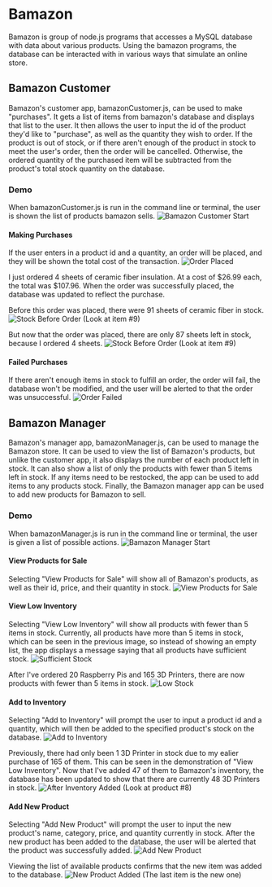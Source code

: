 # Bamazon
Bamazon is group of node.js programs that accesses a MySQL database with data about various products. Using the bamazon programs, the database can be interacted with in various ways that simulate an online store.

## Bamazon Customer
Bamazon's customer app, bamazonCustomer.js, can be used to make "purchases". It gets a list of items from bamazon's database and displays that list to the user. It then allows the user to input the id of the product they'd like to "purchase", as well as the quantity they wish to order. If the product is out of stock, or if there aren't enough of the product in stock to meet the user's order, then the order will be cancelled. Otherwise, the ordered quantity of the purchased item will be subtracted from the product's total stock quantity on the database.

### Demo
When bamazonCustomer.js is run in the command line or terminal, the user is shown the list of products bamazon sells.
![Bamazon Customer Start](https://github.com/the-realest-stu/bamazon/blob/master/readme_images/customer_start.PNG)

#### Making Purchases
If the user enters in a product id and a quantity, an order will be placed, and they will be shown the total cost of the transaction.
![Order Placed](https://github.com/the-realest-stu/bamazon/blob/master/readme_images/order_placed.PNG)

I just ordered 4 sheets of ceramic fiber insulation. At a cost of $26.99 each, the total was $107.96. When the order was successfully placed, the database was updated to reflect the purchase.

Before this order was placed, there were 91 sheets of ceramic fiber in stock.
![Stock Before Order](https://github.com/the-realest-stu/bamazon/blob/master/readme_images/before_purchase.PNG)
(Look at item #9)

But now that the order was placed, there are only 87 sheets left in stock, because I ordered 4 sheets.
![Stock Before Order](https://github.com/the-realest-stu/bamazon/blob/master/readme_images/after_purchase.PNG)
(Look at item #9)

#### Failed Purchases
If there aren't enough items in stock to fulfill an order, the order will fail, the database won't be modified, and the user will be alerted to that the order was unsuccessful.
![Order Failed](https://github.com/the-realest-stu/bamazon/blob/master/readme_images/order_cancelled.PNG)

## Bamazon Manager
Bamazon's manager app, bamazonManager.js, can be used to manage the Bamazon store. It can be used to view the list of Bamazon's products, but unlike the customer app, it also displays the number of each product left in stock. It can also show a list of only the products with fewer than 5 items left in stock. If any items need to be restocked, the app can be used to add items to any products stock. Finally, the Bamazon manager app can be used to add new products for Bamazon to sell.

### Demo
When bamazonManager.js is run in the command line or terminal, the user is given a list of possible actions.
![Bamazon Manager Start](https://github.com/the-realest-stu/bamazon/blob/master/readme_images/manager_start.PNG)

#### View Products for Sale
Selecting "View Products for Sale" will show all of Bamazon's products, as well as their id, price, and their quantity in stock.
![View Products for Sale](https://github.com/the-realest-stu/bamazon/blob/master/readme_images/view_products.PNG)

#### View Low Inventory
Selecting "View Low Inventory" will show all products with fewer than 5 items in stock. Currently, all products have more than 5 items in stock, which can be seen in the previous image, so instead of showing an empty list, the app displays a message saying that all products have sufficient stock.
![Sufficient Stock](https://github.com/the-realest-stu/bamazon/blob/master/readme_images/no_low_inventory.PNG)

After I've ordered 20 Raspberry Pis and 165 3D Printers, there are now products with fewer than 5 items in stock.
![Low Stock](https://github.com/the-realest-stu/bamazon/blob/master/readme_images/low_inventory.PNG)

#### Add to Inventory
Selecting "Add to Inventory" will prompt the user to input a product id and a quantity, which will then be added to the specified product's stock on the database.
![Add to Inventory](https://github.com/the-realest-stu/bamazon/blob/master/readme_images/add_inventory.PNG)

Previously, there had only been 1 3D Printer in stock due to my ealier purchase of 165 of them. This can be seen in the demonstration of "View Low Inventory". Now that I've added 47 of them to Bamazon's inventory, the database has been updated to show that there are currently 48 3D Printers in stock.
![After Inventory Added](https://github.com/the-realest-stu/bamazon/blob/master/readme_images/after_add_inventory.PNG)
(Look at product #8)

#### Add New Product
Selecting "Add New Product" will prompt the user to input the new product's name, category, price, and quantity currently in stock. After the new product has been added to the database, the user will be alerted that the product was successfully added.
![Add New Product](https://github.com/the-realest-stu/bamazon/blob/master/readme_images/add_product.PNG)

Viewing the list of available products confirms that the new item was added to the database.
![New Product Added](https://github.com/the-realest-stu/bamazon/blob/master/readme_images/after_add_product.PNG)
(The last item is the new one)
